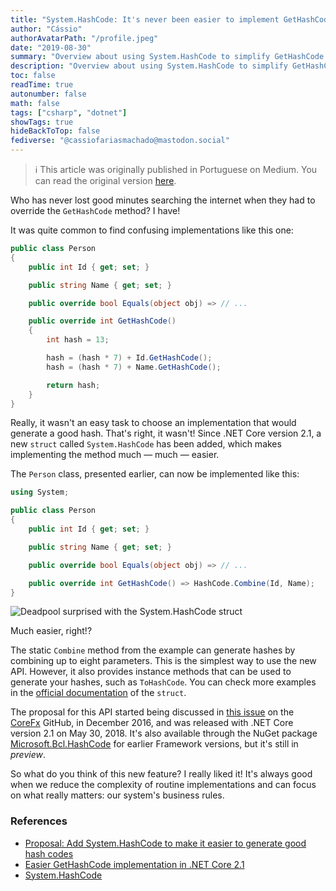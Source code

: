 ```yaml
---
title: "System.HashCode: It's never been easier to implement GetHashCode method"
author: "Cássio"
authorAvatarPath: "/profile.jpeg"
date: "2019-08-30"
summary: "Overview about using System.HashCode to simplify GetHashCode implementations in .NET Core."
description: "Overview about using System.HashCode to simplify GetHashCode implementations in .NET Core."
toc: false
readTime: true
autonumber: false
math: false
tags: ["csharp", "dotnet"]
showTags: true
hideBackToTop: false
fediverse: "@cassiofariasmachado@mastodon.social"
---
```


> ℹ️ This article was originally published in Portuguese on Medium. You can read the original version [here](https://medium.com/cwi-software/system-hashcode-nunca-foi-t%C3%A3o-f%C3%A1cil-implementar-o-m%C3%A9todo-gethashcode-de-suas-classes-4f1ff84819b3).


Who has never lost good minutes searching the internet when they had to override the `GetHashCode` method? I have!

It was quite common to find confusing implementations like this one:

```csharp
public class Person
{
    public int Id { get; set; }

    public string Name { get; set; }

    public override bool Equals(object obj) => // ...

    public override int GetHashCode()
    {
        int hash = 13;

        hash = (hash * 7) + Id.GetHashCode();
        hash = (hash * 7) + Name.GetHashCode();

        return hash;
    }
}
```

Really, it wasn't an easy task to choose an implementation that would generate a good hash. That's right, it wasn't! Since .NET Core version 2.1, a new `struct` called `System.HashCode` has been added, which makes implementing the method much — much — easier.

The `Person` class, presented earlier, can now be implemented like this:

```csharp
using System;

public class Person
{
    public int Id { get; set; }

    public string Name { get; set; }

    public override bool Equals(object obj) => // ...

    public override int GetHashCode() => HashCode.Combine(Id, Name);
}
```

![Deadpool surprised with the System.HashCode struct](/posts/2019/system-hashcode/suprised-deadpool.gif)

Much easier, right!?

The static `Combine` method from the example can generate hashes by combining up to eight parameters. This is the simplest way to use the new API. However, it also provides instance methods that can be used to generate your hashes, such as `ToHashCode`. You can check more examples in the [official documentation](https://docs.microsoft.com/en-gb/dotnet/api/system.hashcode) of the `struct`.

The proposal for this API started being discussed in [this issue](https://github.com/dotnet/corefx/issues/14354) on the [CoreFx](https://github.com/dotnet/corefx) GitHub, in December 2016, and was released with .NET Core version 2.1 on May 30, 2018. It's also available through the NuGet package [Microsoft.Bcl.HashCode](https://www.nuget.org/packages/Microsoft.Bcl.HashCode) for earlier Framework versions, but it's still in _preview_.

So what do you think of this new feature? I really liked it! It's always good when we reduce the complexity of routine implementations and can focus on what really matters: our system's business rules.

### References

- [Proposal: Add System.HashCode to make it easier to generate good hash codes](https://github.com/dotnet/corefx/issues/14354)
- [Easier GetHashCode implementation in .NET Core 2.1](https://www.tabsoverspaces.com/233725-easier-gethashcode-implementation-in-net-core-2-1)
- [System.HashCode](https://docs.microsoft.com/en-gb/dotnet/api/system.hashcode)
